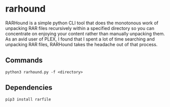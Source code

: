 # rarhound

RARHound is a simple python CLI tool that does the monotonous work of unpacking RAR files recursively within a specified directory so you can concentrate on enjoying your content rather than manually unpacking them. As an avid user of PLEX, I found that I spent a lot of time searching and unpacking RAR files, RARHound takes the headache out of that process.

## Commands

`python3 rarhound.py -f <directory>`

## Dependencies

`pip3 install rarfile`
